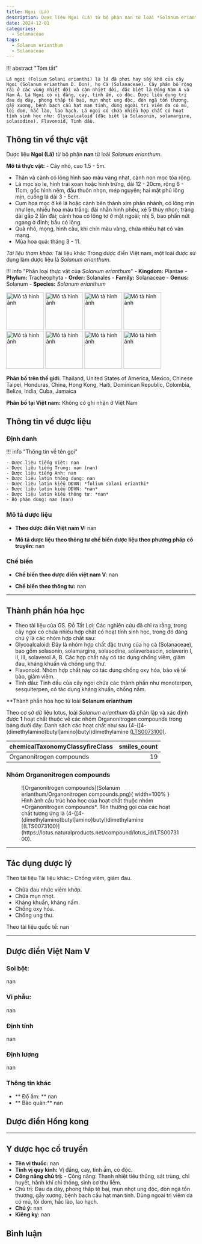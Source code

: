 ```yaml
---
title: Ngoi (Lá)
description: Dược liệu Ngoi (Lá) từ bộ phận nan từ loài *Solanum erianthum*
date: 2024-12-01
categories:
  - Solanaceae
tags:
  - Solanum erianthum
  - Solanaceae
---
```

!!! abstract "Tóm tắt"

    Lá ngoi (Folium Solani erianthi) là lá đã phơi hay sấy khô của cây Ngoi (Solanum erianthum D. Don), họ Cà (Solanaceae). Cây phân bố rộng rãi ở các vùng nhiệt đới và cận nhiệt đới, đặc biệt là Đông Nam Á và Nam Á. Lá Ngoi có vị đắng, cay, tính ấm, có độc. Dược liều dụng trị đau dạ dày, phong thấp tê bại, mụn nhọt ung độc, đòn ngã tổn thương, gẫy xương, bệnh bạch cầu hạt mạn tính, dùng ngoài trị viêm da có mủ, lòi dom, hắc lào, lao hạch. Lá ngoi có chứa nhiều hợp chất có hoạt tính sinh học như: Glycoalcaloid (đặc biệt là Solasonin, solamargine, solasodine), Flavonoid, Tinh dầu.

## Thông tin về thực vật


Dược liệu **Ngoi (Lá)** từ bộ phận **nan** từ loài *Solanum erianthum*.

**Mô tả thực vật:** - Cây  nhỏ, cao 1.5 - 5m.
- Thân và cành có lông hình sao màu vàng nhạt, cành non mọc tỏa rộng.
- Lá mọc so le, hình trái xoan hoặc hình trứng, dài 12 - 20cm, rộng 6 - 11cm, gốc hình nêm, đầu thuôn nhọn, mép nguyên; hai mặt phủ lông mịn, cuống lá dài 3 - 5cm.
- Cụm hoa mọc ở kẽ lá hoặc cành bên thành xim phân nhánh, có lông mịn như len, nhiều hoa màu trắng: đài nhẵn hình phễu, xẻ 5 thùy nhọn; tràng dài gấp 2 lần đài; cánh hoa có lông tơ ở mặt ngoài; nhị 5, bao phấn nứt ngang ở đỉnh; bầu có lông.
- Quả nhỏ, mọng, hình cầu, khi chín màu vàng, chứa nhiều hạt có vân mạng.
- Mùa hoa quả: tháng 3 - 11.

*Tài liệu tham khảo:* Tài liệu khác 
Trong dược điển Việt nam, một loài được sử dụng làm dược liệu là *Solanum erianthum*.

!!! info "Phân loại thực vật của *Solanum erianthum*"
    - **Kingdom:** Plantae
    - **Phylum:** Tracheophyta
    - **Order:** Solanales
    - **Family:** Solanaceae
    - **Genus:** Solanum
    - **Species:** *Solanum erianthum*

<img src="https://inaturalist-open-data.s3.amazonaws.com/photos/344501344/original.jpg" alt="Mô tả hình ảnh" width="100" height="100">
<img src="https://inaturalist-open-data.s3.amazonaws.com/photos/344501375/original.jpg" alt="Mô tả hình ảnh" width="100" height="100">
<img src="https://inaturalist-open-data.s3.amazonaws.com/photos/344501321/original.jpg" alt="Mô tả hình ảnh" width="100" height="100">
<img src="https://inaturalist-open-data.s3.amazonaws.com/photos/344637129/original.jpg" alt="Mô tả hình ảnh" width="100" height="100">
<img src="https://inaturalist-open-data.s3.amazonaws.com/photos/344638573/original.jpg" alt="Mô tả hình ảnh" width="100" height="100">
<img src="https://inaturalist-open-data.s3.amazonaws.com/photos/344977045/original.jpg" alt="Mô tả hình ảnh" width="100" height="100">
<img src="https://inaturalist-open-data.s3.amazonaws.com/photos/345122089/original.jpeg" alt="Mô tả hình ảnh" width="100" height="100">
<img src="https://inaturalist-open-data.s3.amazonaws.com/photos/345133980/original.jpeg" alt="Mô tả hình ảnh" width="100" height="100">

**Phân bố trên thế giới:** Thailand, United States of America, Mexico, Chinese Taipei, Honduras, China, Hong Kong, Haiti, Dominican Republic, Colombia, Belize, India, Cuba, Jamaica

**Phân bố tại Việt nam:** Không có ghi nhận ở Việt Nam



## Thông tin về dược liệu 

### Định danh

!!! info "Thông tin về tên gọi"

    - Dược liệu tiếng Việt: nan
    - Dược liệu tiếng Trung: nan (nan)
    - Dược liệu tiếng Anh: nan
    - Dược liệu latin thông dụng: nan
    - Dược liệu latin kiểu DĐVN: *folium solani erianthi*
    - Dược liệu latin kiểu DĐVN: *nan*
    - Dược liệu latin kiểu thông tư: *nan*
    - Bộ phận dùng: nan (nan)

### Mô tả dược liệu 

- **Theo dược điển Việt nam V:** nan

- **Mô tả dược liệu theo thông tư chế biến dược liệu theo phương pháp cổ truyền:** nan

### Chế biến 

- **Chế biến theo dược điển việt nam V**: nan

- **Chế biến theo thông tư:** nan

--- 

## Thành phần hóa học

- Theo tài liệu của GS. Đỗ Tất Lợi:  Các nghiên cứu đã chỉ ra rằng, trong cây ngoi có chứa nhiều hợp chất có hoạt tính sinh học, trong đó đáng chú ý là các nhóm hợp chất sau:
- Glycoalcaloid: Đây là nhóm hợp chất đặc trưng của họ cà (Solanaceae), bao gồm solasonin, solamargine, solasodine, solaverbascin, solaverin I, II, III, solaverol A, B. Các hợp chất này có tác dụng chống viêm, giảm đau, kháng khuẩn và chống ung thư.
- Flavonoid: Nhóm hợp chất này có tác dụng chống oxy hóa, bảo vệ tế bào, giảm viêm.
- Tinh dầu: Tinh dầu của cây ngoi chứa các thành phần như monoterpen, sesquiterpen, có tác dụng kháng khuẩn, chống nấm.
    

**Thành phần hóa học từ loài **Solanum erianthum**

Theo cơ sở dữ liệu lotus, loài *Solanum erianthum* đã phân lập và xác định được **1** hoạt chất thuộc về các nhóm Organonitrogen compounds trong bảng dưới đây. Danh sách các hoạt chất như sau (4-{[4-(dimethylamino)butyl]amino}butyl)dimethylamine [(LTS0073100)](https://lotus.naturalproducts.net/compound/lotus_id/LTS0073100). 
        
| chemicalTaxonomyClassyfireClass   |   smiles_count |
|:----------------------------------|---------------:|
| Organonitrogen compounds          |             19 |

            
### Nhóm Organonitrogen compounds
<figure markdown="span">
    ![Organonitrogen compounds](Solanum erianthum/Organonitrogen compounds.png){ width=100% }
<figcaption>Hình ảnh cấu trúc hóa học của hoạt chất thuộc nhóm *Organonitrogen compounds*. Tên thường gọi của các hoạt chất tương ứng là (4-{[4-(dimethylamino)butyl]amino}butyl)dimethylamine [(LTS0073100)](https://lotus.naturalproducts.net/compound/lotus_id/LTS0073100).</figcaption>
</figure>

            

---

## Tác dụng dược lý

Theo tài liệu Tài liệu khác:- Chống viêm, giảm đau.
- Chữa đau nhức viêm khớp.
- Chữa mụn nhọt.
- Kháng khuẩn, kháng nấm.
- Chống oxy hóa.
- Chống ung thư.

Theo tài liệu quốc tế: nan

---

## Dược điển Việt Nam V

### Soi bột:

nan

<!-- Hình ảnh soi bột sẽ được tự động chèn vào đây sau -->

### Vi phẫu:

nan

<!-- Hình ảnh vi phẫu sẽ được tự động chèn vào đây sau -->

### Định tính

nan

### Định lượng

nan

### Thông tin khác 

- ** Độ ẩm: ** nan
- ** Bảo quản:** nan

## Dược điển Hồng kong

<!-- PDF sẽ được tự động chèn vào đây sau -->


---

## Y dược học cổ truyền

- **Tên vị thuốc:** nan
- **Tính vị quy kinh:** Vị đắng, cay, tính ấm, có độc.
- **Công năng chủ trị:** - Công năng: Thanh nhiệt tiêu thũng, sát trùng, chỉ huyết, hành khí chỉ thống, sinh cơ thu liễm.
- Chủ trị: Đau dạ dày, phong thấp tê bại, mụn nhọt ung độc, đòn ngã tổn thương, gẫy xương, bệnh bạch cầu hạt mạn tính. Dùng ngoài trị viêm da có mủ, lòi dom, hắc lào, lao hạch.
- **Chú ý:** nan
- **Kiêng kỵ:** nan



## Bình luận

<div id="giscus-container"></div>
<script src="https://giscus.app/client.js"
        data-repo="hoangson0787/CSDL-duoc-lieu"
        data-repo-id="R_kgDONbMRNA"
        data-category="Duoc lieu"
        data-category-id="DIC_kwDONbMRNM4ClklR"
        data-mapping="pathname"
        data-strict="0"
        data-reactions-enabled="1"
        data-emit-metadata="1"
        data-input-position="bottom"
        data-theme="light"
        data-lang="en"
        crossorigin="anonymous"
        async>
</script>

